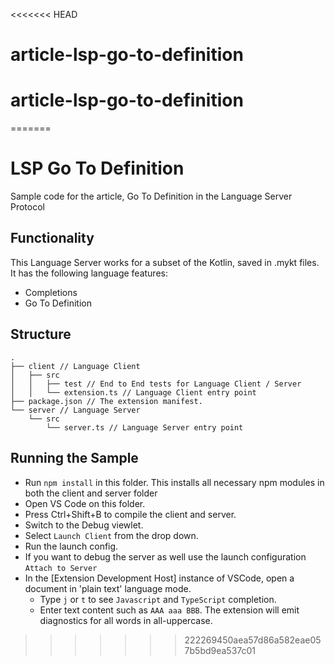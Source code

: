 <<<<<<< HEAD
# article-lsp-go-to-definition
# article-lsp-go-to-definition
=======
# LSP Go To Definition

Sample code for the article, Go To Definition in the Language Server Protocol

## Functionality

This Language Server works for a subset of the Kotlin, saved in .mykt files. It has the following language features:
- Completions
- Go To Definition

## Structure

```
.
├── client // Language Client
│   ├── src
│   │   ├── test // End to End tests for Language Client / Server
│   │   └── extension.ts // Language Client entry point
├── package.json // The extension manifest.
└── server // Language Server
    └── src
        └── server.ts // Language Server entry point
```

## Running the Sample

- Run `npm install` in this folder. This installs all necessary npm modules in both the client and server folder
- Open VS Code on this folder.
- Press Ctrl+Shift+B to compile the client and server.
- Switch to the Debug viewlet.
- Select `Launch Client` from the drop down.
- Run the launch config.
- If you want to debug the server as well use the launch configuration `Attach to Server`
- In the [Extension Development Host] instance of VSCode, open a document in 'plain text' language mode.
  - Type `j` or `t` to see `Javascript` and `TypeScript` completion.
  - Enter text content such as `AAA aaa BBB`. The extension will emit diagnostics for all words in all-uppercase.
>>>>>>> 222269450aea57d86a582eae057b5bd9ea537c01
